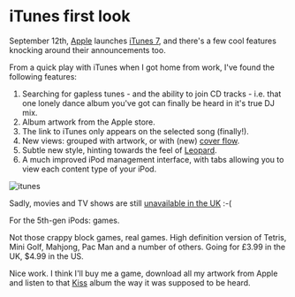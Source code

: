 # iTunes first look

September 12th, [Apple](http://www.apple.com) launches [iTunes 7](http://www.apple.com/itunes), and there's a few cool features knocking around their announcements too.


<!--more-->

From a quick play with iTunes when I got home from work, I've found the following features:

1. Searching for gapless tunes - and the ability to join CD tracks - i.e. that one lonely dance album you've got can finally be heard in it's true DJ mix.
2. Album artwork from the Apple store.
3. The link to iTunes only appears on the selected song (finally!).
4. New views: grouped with artwork, or with (new) [cover flow](http://www.apple.com/itunes/jukebox/coverflow.html).
5. Subtle new style, hinting towards the feel of [Leopard](http://www.apple.com/macosx/leopard/index.html).
6. A much improved iPod management interface, with tabs allowing you to view each content type of your iPod.

![itunes](http://remysharp.com/wp-content/uploads/2006/09/itunes.jpg)

Sadly, movies and TV shows are still [unavailable in the UK](http://phobos.apple.com/WebObjects/MZStore.woa/wa/viewTVSeason?id=102772946&s=143441) :-(

For the 5th-gen iPods: games.

Not those crappy block games, real games.  High definition version of Tetris, Mini Golf, Mahjong, Pac Man and a number of others.  Going for £3.99 in the UK, $4.99 in the US.

Nice work.  I think I'll buy me a game, download all my artwork from Apple and listen to that [Kiss](http://kiss100.com) album the way it was supposed to be heard.